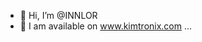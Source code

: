 - 👋 Hi, I’m @INNLOR
- 👀 I am available on www.kimtronix.com ...

<!---
INNLOR/INNLOR is a ✨ special ✨ repository because its `README.md` (this file) appears on your GitHub profile.
You can click the Preview link to take a look at your changes.
--->
